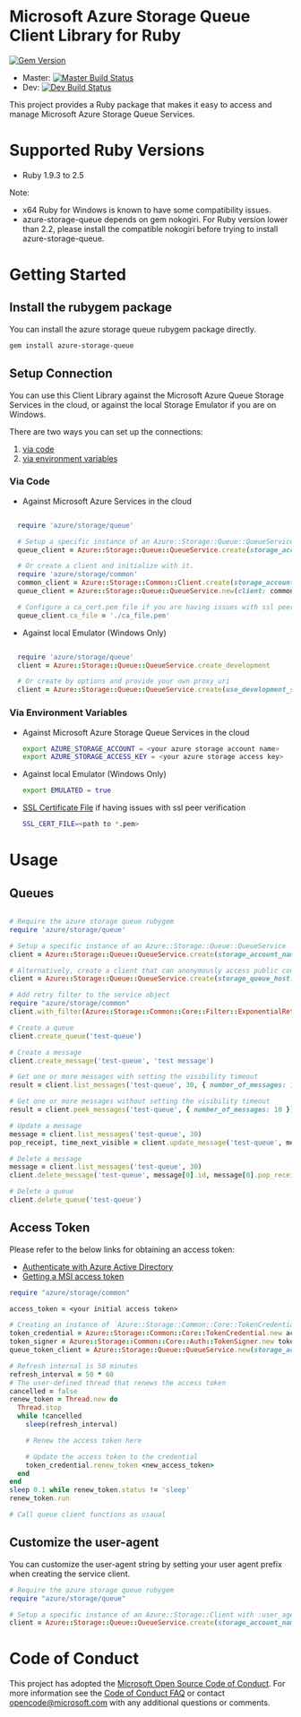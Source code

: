 # Microsoft Azure Storage Queue Client Library for Ruby

[![Gem Version](https://badge.fury.io/rb/azure-storage-queue.svg)](https://badge.fury.io/rb/azure-storage-queue)
* Master: [![Master Build Status](https://travis-ci.org/Azure/azure-storage-ruby.svg?branch=master)](https://travis-ci.org/Azure/azure-storage-ruby/branches)
* Dev: [![Dev Build Status](https://travis-ci.org/Azure/azure-storage-ruby.svg?branch=dev)](https://travis-ci.org/Azure/azure-storage-ruby/branches)

This project provides a Ruby package that makes it easy to access and manage Microsoft Azure Storage Queue Services.

# Supported Ruby Versions

* Ruby 1.9.3 to 2.5

Note: 

* x64 Ruby for Windows is known to have some compatibility issues.
* azure-storage-queue depends on gem nokogiri. For Ruby version lower than 2.2, please install the compatible nokogiri before trying to install azure-storage-queue.

# Getting Started

## Install the rubygem package

You can install the azure storage queue rubygem package directly.

```bash
gem install azure-storage-queue
```

## Setup Connection

You can use this Client Library against the Microsoft Azure Queue Storage Services in the cloud, or against the local Storage Emulator if you are on Windows.

There are two ways you can set up the connections:

1. [via code](#via-code)
2. [via environment variables](#via-environment-variables)

<a name="via-code"></a>
### Via Code
* Against Microsoft Azure Services in the cloud

```ruby

  require 'azure/storage/queue'

  # Setup a specific instance of an Azure::Storage::Queue::QueueService
  queue_client = Azure::Storage::Queue::QueueService.create(storage_account_name: <your account name>, storage_access_key: <your access key>)

  # Or create a client and initialize with it.
  require 'azure/storage/common'
  common_client = Azure::Storage::Common::Client.create(storage_account_name: <your account name>, storage_access_key: <your access key>)
  queue_client = Azure::Storage::Queue::QueueService.new(client: common_client)

  # Configure a ca_cert.pem file if you are having issues with ssl peer verification
  queue_client.ca_file = './ca_file.pem'

```

* Against local Emulator (Windows Only)

```ruby

  require 'azure/storage/queue'
  client = Azure::Storage::Queue::QueueService.create_development

  # Or create by options and provide your own proxy_uri
  client = Azure::Storage::Queue::QueueService.create(use_development_storage: true, development_storage_proxy_uri: <your proxy uri>)

```

<a name="via-environment-variables"></a>
### Via Environment Variables

* Against Microsoft Azure Storage Queue Services in the cloud

    ```bash
    export AZURE_STORAGE_ACCOUNT = <your azure storage account name>
    export AZURE_STORAGE_ACCESS_KEY = <your azure storage access key>
    ```

* Against local Emulator (Windows Only)

    ```bash
    export EMULATED = true
    ```

* [SSL Certificate File](https://gist.github.com/fnichol/867550) if having issues with ssl peer verification
    
    ```bash
    SSL_CERT_FILE=<path to *.pem>
    ```

# Usage

<a name="queues"></a>
## Queues

```ruby

# Require the azure storage queue rubygem
require 'azure/storage/queue'

# Setup a specific instance of an Azure::Storage::Queue::QueueService
client = Azure::Storage::Queue::QueueService.create(storage_account_name: <your account name>, storage_access_key: <your access key>)

# Alternatively, create a client that can anonymously access public containers for read operations
client = Azure::Storage::Queue::QueueService.create(storage_queue_host: "https://youraccountname.queue.core.windows.net")

# Add retry filter to the service object
require "azure/storage/common"
client.with_filter(Azure::Storage::Common::Core::Filter::ExponentialRetryPolicyFilter.new)

# Create a queue
client.create_queue('test-queue')

# Create a message
client.create_message('test-queue', 'test message')

# Get one or more messages with setting the visibility timeout
result = client.list_messages('test-queue', 30, { number_of_messages: 10 })

# Get one or more messages without setting the visibility timeout
result = client.peek_messages('test-queue', { number_of_messages: 10 })

# Update a message
message = client.list_messages('test-queue', 30)
pop_receipt, time_next_visible = client.update_message('test-queue', message[0].id, message[0].pop_receipt, 'updated test message', 30)

# Delete a message
message = client.list_messages('test-queue', 30)
client.delete_message('test-queue', message[0].id, message[0].pop_receipt)

# Delete a queue
client.delete_queue('test-queue')

```

<a name="token"></a>
## Access Token

Please refer to the below links for obtaining an access token:
* [Authenticate with Azure Active Directory](https://docs.microsoft.com/en-us/rest/api/storageservices/authenticate-with-azure-active-directory)
* [Getting a MSI access token](https://docs.microsoft.com/en-us/azure/active-directory/managed-identities-azure-resources/tutorial-linux-vm-access-storage#get-an-access-token-and-use-it-to-call-azure-storage)


```ruby
require "azure/storage/common"

access_token = <your initial access token>

# Creating an instance of `Azure::Storage::Common::Core::TokenCredential`
token_credential = Azure::Storage::Common::Core::TokenCredential.new access_token
token_signer = Azure::Storage::Common::Core::Auth::TokenSigner.new token_credential
queue_token_client = Azure::Storage::Queue::QueueService.new(storage_account_name: <your_account_name>, signer: token_signer)

# Refresh internal is 50 minutes
refresh_interval = 50 * 60
# The user-defined thread that renews the access token
cancelled = false
renew_token = Thread.new do
  Thread.stop
  while !cancelled
    sleep(refresh_interval)

    # Renew the access token here

    # Update the access token to the credential
    token_credential.renew_token <new_access_token>
  end
end
sleep 0.1 while renew_token.status != 'sleep'
renew_token.run

# Call queue client functions as usaual

```

<a name="Customize the user-agent"></a>
## Customize the user-agent

You can customize the user-agent string by setting your user agent prefix when creating the service client.

```ruby
# Require the azure storage queue rubygem
require "azure/storage/queue"

# Setup a specific instance of an Azure::Storage::Client with :user_agent_prefix option
client = Azure::Storage::Queue::QueueService.create(storage_account_name: <your account name>, storage_access_key: <your access key>, user_agent_prefix: <your application name>)
```

# Code of Conduct 
This project has adopted the [Microsoft Open Source Code of Conduct](https://opensource.microsoft.com/codeofconduct/). For more information see the [Code of Conduct FAQ](https://opensource.microsoft.com/codeofconduct/faq/) or contact [opencode@microsoft.com](mailto:opencode@microsoft.com) with any additional questions or comments.
